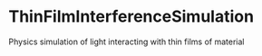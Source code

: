 # ThinFilmInterferenceSimulation
Physics simulation of light interacting with thin films of material
